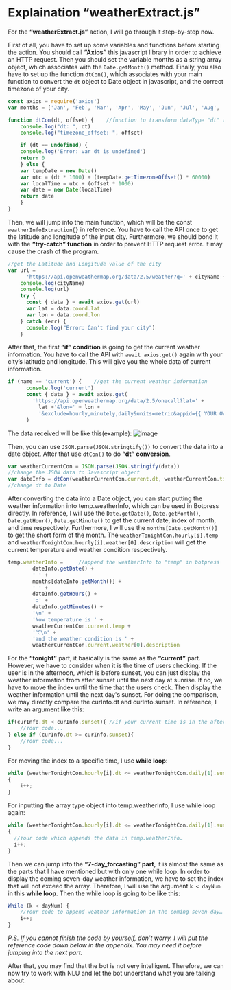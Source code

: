 # Explaination “weatherExtract.js”

For the **“weatherExtract.js”** action, I will go through it step-by-step now.

First of all, you have to set up some variables and functions before starting the action. You should call **“Axios”** this javascript library in order to achieve an HTTP request. Then you should set the variable months as a string array object, which associates with the `Date.getMonth()` method. Finally, you also have to set up the function `dtCon()`, which associates with your main function to convert the `dt` object to Date object in javascript, and the correct timezone of your city.  

```javascript
const axios = require('axios')
var months = ['Jan', 'Feb', 'Mar', 'Apr', 'May', 'Jun', 'Jul', 'Aug', 'Sep', 'Oct', 'Nov', 'Dec']

function dtCon(dt, offset) {    //function to transform dataType "dt" to "Date" and change the timezone
    console.log("dt: ", dt)
    console.log("timezone_offset: ", offset)

    if (dt == undefined) {
    console.log('Error: var dt is undefined')
    return 0
    } else {
    var tempDate = new Date()
    var utc = (dt * 1000) + (tempDate.getTimezoneOffset() * 60000)
    var localTime = utc + (offset * 1000)
    var date = new Date(localTime)
    return date
    }
}
```

Then, we will jump into the main function, which will be the const `weatherInfoExtraction{}` in reference. You have to call the API once to get the latitude and longitude of the input city. Furthermore, we should bond it with the **“try-catch” function** in order to prevent HTTP request error. It may cause the crash of the program.

```javascript
//get the Latitude and Longitude value of the city
var url =
      'https://api.openweathermap.org/data/2.5/weather?q=' + cityName + '&appid={{YOUR OWN API}}'     
    console.log(cityName)
    console.log(url)
    try {
      const { data } = await axios.get(url)
      var lat = data.coord.lat
      var lon = data.coord.lon
    } catch (err) {
      console.log("Error: Can't find your city")
    }
```

After that, the first **“if” condition** is going to get the current weather information. You have to call the API with `await axios.get()` again with your city’s latitude and longitude. This will give you the whole data of current information.

```javascript
if (name == 'current') {    //get the current weather information
      console.log('current')
      const { data } = await axios.get(
        'https://api.openweathermap.org/data/2.5/onecall?lat=' +
          lat +'&lon=' + lon +
          '&exclude=hourly,minutely,daily&units=metric&appid={{	YOUR OWN API}}'
      )
```

The data received will be like this(example):
![image](https://github.com/cheukming0607/WeatherChatbot/blob/master/HTTP_request_data.png)

Then, you can use `JSON.parse(JSON.stringtify())` to convert the data into a date object. After that use `dtCon()` to do **“dt” conversion**.

```javascript
var weatherCurrentCon = JSON.parse(JSON.stringify(data))
//change the JSON data to Javascript object
var dateInfo = dtCon(weatherCurrentCon.current.dt, weatherCurrentCon.timezone_offset)
//change dt to Date
```

After converting the data into a Date object, you can start putting the weather information into temp.weatherInfo, which can be used in Botpress directly. In reference, I will use the `Date.getDate()`, `Date.getMonth()`, `Date.getHour()`, `Date.getMinute()` to get the current date, index of month, and time respectively. Furthermore, I will use the `months[Date.getMonth()]` to get the short form of the month. The `weatherTonightCon.hourly[i].temp` and `weatherTonightCon.hourly[i].weather[0].description` will get the current temperature and weather condition respectively.

```javascript
temp.weatherInfo =     //append the weatherInfo to "temp" in botpress
        dateInfo.getDate() +
        ' ' +
        months[dateInfo.getMonth()] +
        ' ' +
        dateInfo.getHours() +
        ':' +
        dateInfo.getMinutes() +
        '\n' +
        'Now temperature is ' +
        weatherCurrentCon.current.temp +
        '℃\n' +
        'and the weather condition is ' +
        weatherCurrentCon.current.weather[0].description
```

For the **“tonight”** part, it basically is the same as the **“current”** part. However, we have to consider when it is the time of users checking. If the user is in the afternoon, which is before sunset, you can just display the weather information from after sunset until the next day at sunrise. If no, we have to move the index until the time that the users check. Then display the weather information until the next day's sunset. For doing the comparison, we may directly compare the curInfo.dt and curInfo.sunset. In reference, I write an argument like this:

```javascript
if(curInfo.dt < curInfo.sunset){ //if your current time is in the afternoon
    //Your code...
} else if (curInfo.dt >= curInfo.sunset){
    //Your code...
}
```
  
For moving the index to a specific time, I use **while loop**:

```javascript
while (weatherTonightCon.hourly[i].dt <= weatherTonightCon.daily[1].sunrise) 
{
    i++;
}
```

For inputting the array type object into temp.weatherInfo, I use while loop again:

```javascript
while (weatherTonightCon.hourly[i].dt <= weatherTonightCon.daily[1].sunrise)
{
  //Your code which appends the data in temp.weatherInfo…
  i++;
}
```

Then we can jump into the **“7-day_forcasting” part**, it is almost the same as the parts that I have mentioned but with only one while loop. In order to display the coming seven-day weather information, we have to set the index that will not exceed the array. Therefore, I will use the argument `k < dayNum` in this **while loop**. Then the while loop is going to be like this:

```javascript
While (k < dayNum) {
    //Your code to append weather information in the coming seven-day…
    i++;
}
```

*P.S. If you cannot finish the code by yourself, don’t worry. I will put the reference code down below in the appendix. You may need it before jumping into the next part.*

After that, you may find that the bot is not very intelligent. Therefore, we can now try to work with NLU and let the bot understand what you are talking about.
